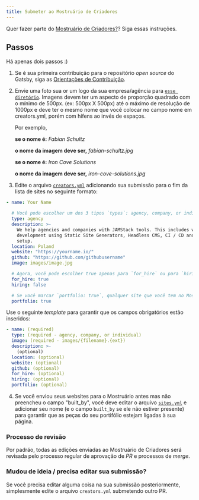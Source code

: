 ```yaml
---
title: Submeter ao Mostruário de Criadores
---
```


Quer fazer parte do [Mostruário de Criadores?](/creators)? Siga essas instruções.

## Passos

Há apenas dois passos :)

1.  Se é sua primeira contribuição para o repositório _open source_ do Gatsby, siga as [Orientaçòes de Contribuição](/contributing/code-contributions/).

2.  Envie uma foto sua or um logo da sua empresa/agência para [`esse diretório`](https://github.com/gatsbyjs/gatsby/tree/master/docs/creators/images). Imagens devem ter um aspecto de proporção quadrado com o mínimo de 500px. (ex: 500px X 500px) até o máximo de resolução de 1000px e deve ter o mesmo nome que você colocar no campo nome em creators.yml, porém com hífens ao invés de espaços.

    Por exemplo,

    **se o nome é:** _Fabian Schultz_

    **o nome da imagem deve ser,** _fabian-schultz.jpg_

    **se o nome é:** _Iron Cove Solutions_

    **o nome da imagem deve ser,** _iron-cove-solutions.jpg_

3.  Edite o arquivo [`creators.yml`](https://github.com/gatsbyjs/gatsby/blob/master/docs/creators/creators.yml) adicionando sua submissão para o fim da lista de sites no seguinte formato:

```yaml:title=docs/creators/creators.yml
- name: Your Name

  # Você pode escolher um dos 3 tipos `types`: agency, company, or individual
  type: agency
  description: >-
    We help agencies and companies with JAMStack tools. This includes web
    development using Static Site Generators, Headless CMS, CI / CD and CDN
    setup.
  location: Poland
  website: "https://yourname.io/"
  github: "https://github.com/githubusername"
  image: images/image.jpg

  # Agora, você pode escolher true apenas para `for_hire` ou para `hiring`, mas não para ambos.
  for_hire: true
  hiring: false

  # Se você marcar `portfolio: true`, qualquer site que você tem no Mostruário de Sites será mostrado com `built_by: [imagine seu nome aqui]` será relacionado ao seu Perfil de Criador. Então certifique que o `name` em `creators.yml` é exatamente o mesmo em `built_by` em `sites.yml`.
  portfolio: true
```

Use o seguinte _template_ para garantir que os campos obrigatórios estão inseridos:

```yaml:title=docs/creators/creators.yml
- name: (required)
  type: (required - agency, company, or individual)
  image: (required - images/{filename}.{ext})
  description: >-
    (optional)
  location: (optional)
  website: (optional)
  github: (optional)
  for_hire: (optional)
  hiring: (optional)
  portfolio: (optional)
```

4. Se você enviou seus websites para o Mostruário antes mas não preencheu o campo "built_by", você deve editar o arquivo [`sites.yml`](https://github.com/gatsbyjs/gatsby/blob/master/docs/sites.yml) e adicionar seu nome (e o campo `built_by` se ele não estiver presente) para garantir que as peças do seu portifólio estejam ligadas à sua página.

### Processo de revisão

Por padráo, todas as edições enviadas ao Mostruário de Criadores será revisada pelo processo regular de aprovação de _PR_ e processos de _merge_.

### Mudou de ideia / precisa editar sua submissão?

Se você precisa editar alguma coisa na sua submissão posteriormente, simplesmente edite o arquivo `creators.yml` submetendo outro PR.
